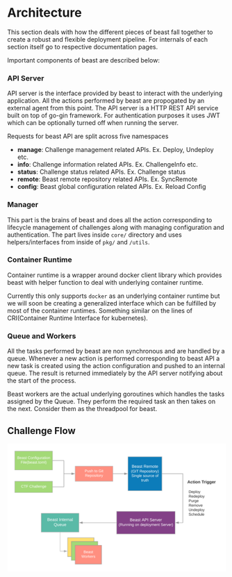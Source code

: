 # Architecture

This section deals with how the different pieces of beast fall together to create a robust and flexible
deployment pipeline. For internals of each section itself go to respective documentation pages.

Important components of beast are described below:

### API Server

API server is the interface provided by beast to interact with the underlying application. All the actions performed by beast
are propogated by an external agent from this point. The API server is a HTTP REST API service built on top of go-gin framework.
For authentication purposes it uses JWT which can be optionally turned off when running the server.

Requests for beast API are split across five namespaces

* **manage**: Challenge management related APIs. Ex. Deploy, Undeploy etc.
* **info**: Challenge information related APIs. Ex. ChallengeInfo etc.
* **status**: Challenge status related APIs. Ex. Challenge status
* **remote**: Beast remote repository related APIs. Ex. SyncRemote
* **config**: Beast global configuration related APIs. Ex. Reload Config

### Manager

This part is the brains of beast and does all the action corresponding to lifecycle management of challenges along with managing configuration
and authentication. The part lives inside `core/` directory and uses helpers/interfaces from inside of `pkg/` and `/utils`.

### Container Runtime

Container runtime is a wrapper around docker client library which provides beast with helper function to deal with underlying container runtime.

Currently this only supports `docker` as an underlying container runtime but we will soon be creating a generalized interface which can be fulfilled
by most of the container runtimes. Something similar on the lines of CRI(Container Runtime Interface for kubernetes).

### Queue and Workers

All the tasks performed by beast are non synchronous and are handled by a queue. Whenever a new action is performed corresponding to beast API
a new task is created using the action configuration and pushed to an internal queue. The result is returned immediately by the API server notifying about
the start of the process.

Beast workers are the actual underlying goroutines which handles the tasks assigned by the Queue. They perform the required task an then takes on
the next. Consider them as the threadpool for beast.

## Challenge Flow

![Challenge Deployment Flow](res/challenge-flow.png)